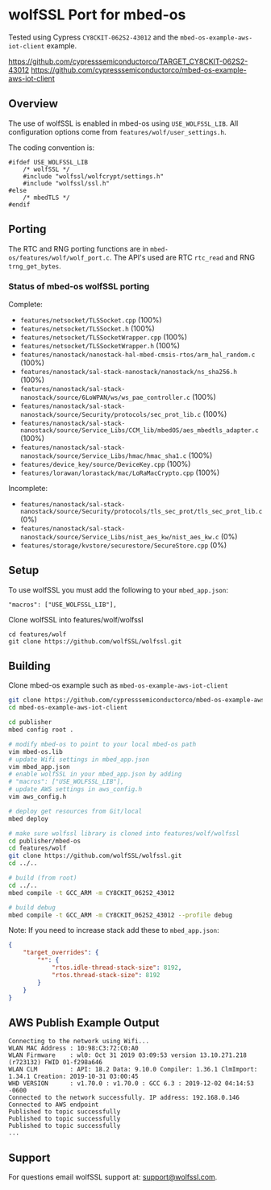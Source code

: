 # wolfSSL Port for mbed-os

Tested using Cypress `CY8CKIT-062S2-43012` and the `mbed-os-example-aws-iot-client` example.

https://github.com/cypresssemiconductorco/TARGET_CY8CKIT-062S2-43012
https://github.com/cypresssemiconductorco/mbed-os-example-aws-iot-client

## Overview

The use of wolfSSL is enabled in mbed-os using `USE_WOLFSSL_LIB`.
All configuration options come from `features/wolf/user_settings.h`.

The coding convention is:

```
#ifdef USE_WOLFSSL_LIB
    /* wolfSSL */
    #include "wolfssl/wolfcrypt/settings.h"
    #include "wolfssl/ssl.h"
#else
    /* mbedTLS */
#endif
```

## Porting

The RTC and RNG porting functions are in `mbed-os/features/wolf/wolf_port.c`.
The API's used are RTC `rtc_read` and RNG `trng_get_bytes`.

### Status of mbed-os wolfSSL porting

Complete:

* `features/netsocket/TLSSocket.cpp` (100%)
* `features/netsocket/TLSSocket.h` (100%)
* `features/netsocket/TLSSocketWrapper.cpp` (100%)
* `features/netsocket/TLSSocketWrapper.h` (100%)
* `features/nanostack/nanostack-hal-mbed-cmsis-rtos/arm_hal_random.c` (100%)
* `features/nanostack/sal-stack-nanostack/nanostack/ns_sha256.h` (100%)
* `features/nanostack/sal-stack-nanostack/source/6LoWPAN/ws/ws_pae_controller.c` (100%)
* `features/nanostack/sal-stack-nanostack/source/Security/protocols/sec_prot_lib.c` (100%)
* `features/nanostack/sal-stack-nanostack/source/Service_Libs/CCM_lib/mbedOS/aes_mbedtls_adapter.c` (100%)
* `features/nanostack/sal-stack-nanostack/source/Service_Libs/hmac/hmac_sha1.c` (100%)
* `features/device_key/source/DeviceKey.cpp` (100%)
* `features/lorawan/lorastack/mac/LoRaMacCrypto.cpp` (100%)

Incomplete:

* `features/nanostack/sal-stack-nanostack/source/Security/protocols/tls_sec_prot/tls_sec_prot_lib.c` (0%)
* `features/nanostack/sal-stack-nanostack/source/Service_Libs/nist_aes_kw/nist_aes_kw.c` (0%)
* `features/storage/kvstore/securestore/SecureStore.cpp` (0%)


## Setup

To use wolfSSL you must add the following to your `mbed_app.json`:

```
"macros": ["USE_WOLFSSL_LIB"],
```

Clone wolfSSL into features/wolf/wolfssl

```
cd features/wolf
git clone https://github.com/wolfSSL/wolfssl.git
```

## Building

Clone mbed-os example such as `mbed-os-example-aws-iot-client`

```sh
git clone https://github.com/cypresssemiconductorco/mbed-os-example-aws-iot-client.git
cd mbed-os-example-aws-iot-client

cd publisher
mbed config root .

# modify mbed-os to point to your local mbed-os path
vim mbed-os.lib
# update Wifi settings in mbed_app.json
vim mbed_app.json
# enable wolfSSL in your mbed_app.json by adding
# "macros": ["USE_WOLFSSL_LIB"],
# update AWS settings in aws_config.h
vim aws_config.h

# deploy get resources from Git/local
mbed deploy

# make sure wolfssl library is cloned into features/wolf/wolfssl
cd publisher/mbed-os
cd features/wolf
git clone https://github.com/wolfSSL/wolfssl.git
cd ../..

# build (from root)
cd ../..
mbed compile -t GCC_ARM -m CY8CKIT_062S2_43012

# build debug
mbed compile -t GCC_ARM -m CY8CKIT_062S2_43012 --profile debug
```

Note: If you need to increase stack add these to `mbed_app.json`:

```json
{
    "target_overrides": {
        "*": {
            "rtos.idle-thread-stack-size": 8192,
            "rtos.thread-stack-size": 8192
        }
    }
}
```

## AWS Publish Example Output

```
Connecting to the network using Wifi...
WLAN MAC Address : 10:98:C3:72:C0:A0
WLAN Firmware    : wl0: Oct 31 2019 03:09:53 version 13.10.271.218 (r723132) FWID 01-f298a646
WLAN CLM         : API: 18.2 Data: 9.10.0 Compiler: 1.36.1 ClmImport: 1.34.1 Creation: 2019-10-31 03:00:45 
WHD VERSION      : v1.70.0 : v1.70.0 : GCC 6.3 : 2019-12-02 04:14:53 -0600
Connected to the network successfully. IP address: 192.168.0.146
Connected to AWS endpoint
Published to topic successfully
Published to topic successfully
Published to topic successfully
...
```

## Support

For questions email wolfSSL support at: support@wolfssl.com.
